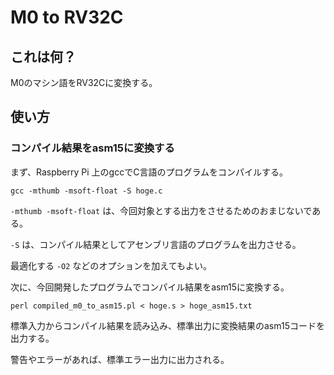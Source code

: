 M0 to RV32C
===========

## これは何？

M0のマシン語をRV32Cに変換する。

## 使い方

### コンパイル結果をasm15に変換する

まず、Raspberry Pi 上のgccでC言語のプログラムをコンパイルする。

```
gcc -mthumb -msoft-float -S hoge.c
```

`-mthumb -msoft-float` は、今回対象とする出力をさせるためのおまじないである。

`-S` は、コンパイル結果としてアセンブリ言語のプログラムを出力させる。

最適化する `-O2` などのオプションを加えてもよい。

次に、今回開発したプログラムでコンパイル結果をasm15に変換する。

```
perl compiled_m0_to_asm15.pl < hoge.s > hoge_asm15.txt
```

標準入力からコンパイル結果を読み込み、標準出力に変換結果のasm15コードを出力する。

警告やエラーがあれば、標準エラー出力に出力される。
